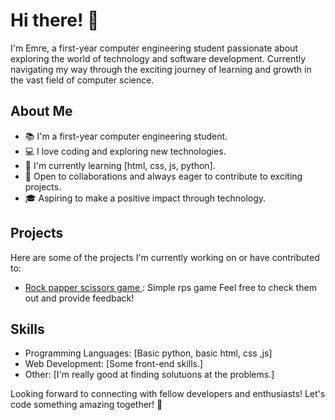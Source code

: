# Hi there! 👋

I'm Emre, a first-year computer engineering student passionate about exploring the world of technology and software development. Currently navigating my way through the exciting journey of learning and growth in the vast field of computer science.

## About Me

- 📚 I'm a first-year computer engineering student.
- 💻 I love coding and exploring new technologies.
- 🌱 I'm currently learning [html, css, js, python].
- 🤝 Open to collaborations and always eager to contribute to exciting projects.
- 🎓 Aspiring to make a positive impact through technology.

## Projects

Here are some of the projects I'm currently working on or have contributed to:

- [Rock papper scissors game ](https://github.com/Wrindzler/Tas-Kagit-Makas-oyunu): Simple rps game
Feel free to check them out and provide feedback!

## Skills

- Programming Languages: [Basic python, basic html, css ,js]
- Web Development: [Some front-end skills.]
- Other: [I'm really good at finding solutuons at the problems.]


Looking forward to connecting with fellow developers and enthusiasts! Let's code something amazing together! 🚀
